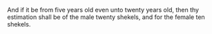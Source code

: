 And if it be from five years old even unto twenty years old, then thy estimation shall be of the male twenty shekels, and for the female ten shekels.
